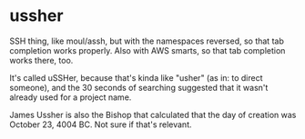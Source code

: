 # ussher

SSH thing, like moul/assh, but with the namespaces reversed, so that tab completion works properly. Also with AWS smarts, so that tab completion works there, too.

It's called uSSHer, because that's kinda like "usher" (as in: to direct someone), and the 30 seconds of searching suggested that it wasn't already used for a project name.

James Ussher is also the Bishop that calculated that the day of creation was October 23, 4004 BC. Not sure if that's relevant.
